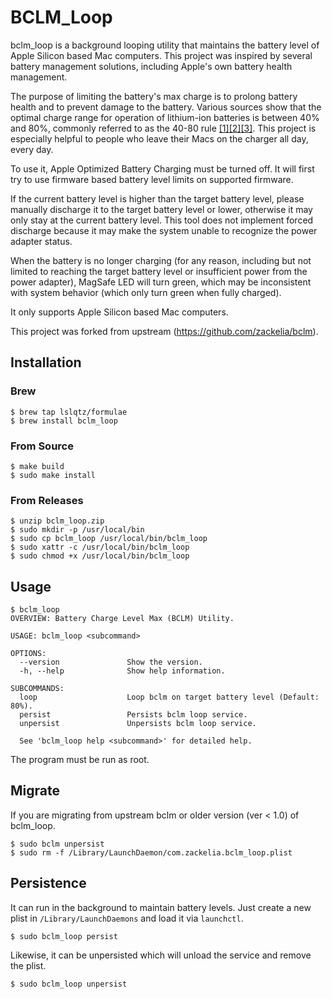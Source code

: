 # BCLM_Loop

bclm_loop is a background looping utility that maintains the battery level of Apple Silicon based Mac computers. This project was inspired by several battery management solutions, including Apple's own battery health management.

The purpose of limiting the battery's max charge is to prolong battery health and to prevent damage to the battery. Various sources show that the optimal charge range for operation of lithium-ion batteries is between 40% and 80%, commonly referred to as the 40-80 rule [[1]](https://www.apple.com/batteries/why-lithium-ion/)[[2]](https://www.eeworldonline.com/why-you-should-stop-fully-charging-your-smartphone-now/)[[3]](https://www.csmonitor.com/Technology/Tech/2014/0103/40-80-rule-New-tip-for-extending-battery-life). This project is especially helpful to people who leave their Macs on the charger all day, every day.

To use it, Apple Optimized Battery Charging must be turned off. It will first try to use firmware based battery level limits on supported firmware.

If the current battery level is higher than the target battery level, please manually discharge it to the target battery level or lower, otherwise it may only stay at the current battery level. This tool does not implement forced discharge because it may make the system unable to recognize the power adapter status.

When the battery is no longer charging (for any reason, including but not limited to reaching the target battery level or insufficient power from the power adapter), MagSafe LED will turn green, which may be inconsistent with system behavior (which only turn green when fully charged).

It only supports Apple Silicon based Mac computers.

This project was forked from upstream (https://github.com/zackelia/bclm).

## Installation

### Brew

```
$ brew tap lslqtz/formulae
$ brew install bclm_loop
```

### From Source

```
$ make build
$ sudo make install
```

### From Releases

```
$ unzip bclm_loop.zip
$ sudo mkdir -p /usr/local/bin
$ sudo cp bclm_loop /usr/local/bin/bclm_loop
$ sudo xattr -c /usr/local/bin/bclm_loop
$ sudo chmod +x /usr/local/bin/bclm_loop
```

## Usage

```
$ bclm_loop
OVERVIEW: Battery Charge Level Max (BCLM) Utility.

USAGE: bclm_loop <subcommand>

OPTIONS:
  --version               Show the version.
  -h, --help              Show help information.

SUBCOMMANDS:
  loop                    Loop bclm on target battery level (Default: 80%).
  persist                 Persists bclm loop service.
  unpersist               Unpersists bclm loop service.

  See 'bclm_loop help <subcommand>' for detailed help.
```

The program must be run as root.

## Migrate

If you are migrating from upstream bclm or older version (ver < 1.0) of bclm_loop.

```
$ sudo bclm unpersist
$ sudo rm -f /Library/LaunchDaemon/com.zackelia.bclm_loop.plist
```

## Persistence

It can run in the background to maintain battery levels. Just create a new plist in `/Library/LaunchDaemons` and load it via `launchctl`. 

```
$ sudo bclm_loop persist
```

Likewise, it can be unpersisted which will unload the service and remove the plist.

```
$ sudo bclm_loop unpersist
```
